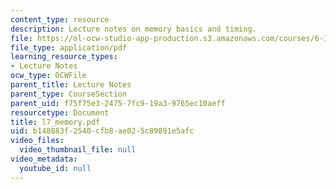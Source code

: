 ```yaml
---
content_type: resource
description: Lecture notes on memory basics and timing.
file: https://ol-ocw-studio-app-production.s3.amazonaws.com/courses/6-111-introductory-digital-systems-laboratory-spring-2006/b148883f2540cfb8ae025c89891e5afc_l7_memory.pdf
file_type: application/pdf
learning_resource_types:
- Lecture Notes
ocw_type: OCWFile
parent_title: Lecture Notes
parent_type: CourseSection
parent_uid: f75f75e3-2475-7fc9-19a3-9765ec10aeff
resourcetype: Document
title: l7_memory.pdf
uid: b148883f-2540-cfb8-ae02-5c89891e5afc
video_files:
  video_thumbnail_file: null
video_metadata:
  youtube_id: null
---
```

